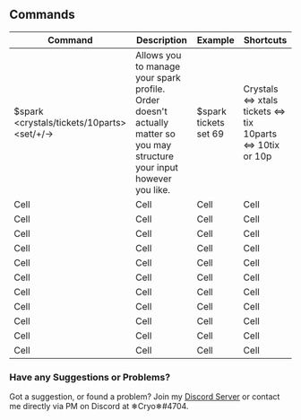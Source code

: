 ## Commands

| Command  | Description | Example  | Shortcuts |
| ------------- | ------------- | ------------- | ------------- |
| $spark <crystals/tickets/10parts> <set/+/->  <number>  | Allows you to manage your spark profile. Order doesn't actually matter so you may structure your input however you like.  | $spark tickets set 69 | Crystals <=> xtals tickets <=> tix 10parts <=> 10tix or 10p  |
| Cell  | Cell  | Cell | Cell |
| Cell  | Cell  | Cell | Cell |
| Cell  | Cell  | Cell | Cell |
| Cell  | Cell  | Cell | Cell |
| Cell  | Cell  | Cell | Cell |
| Cell  | Cell  | Cell | Cell |
| Cell  | Cell  | Cell | Cell |
| Cell  | Cell  | Cell | Cell |
| Cell  | Cell  | Cell | Cell |
| Cell  | Cell  | Cell | Cell |
| Cell  | Cell  | Cell | Cell |


### Have any Suggestions or Problems?

Got a suggestion, or found a problem? Join my [Discord Server](https://discord.gg/jtaEBF4) or contact me directly via PM on Discord at ❄Cryo❄#4704.
